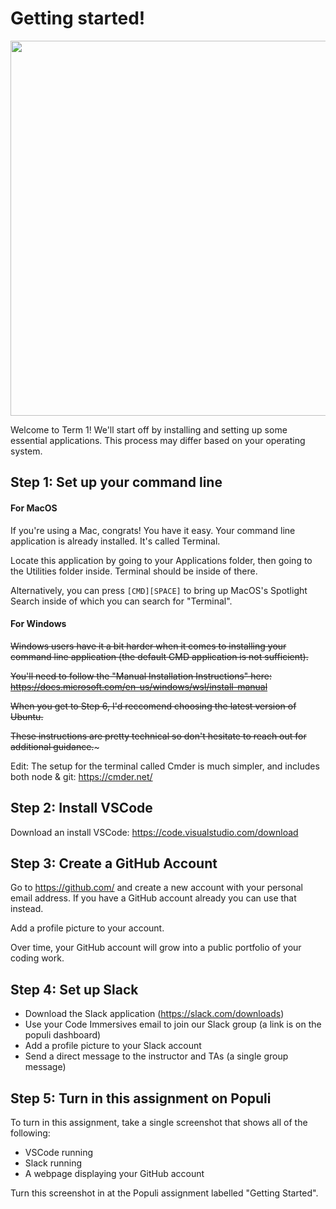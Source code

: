 # Getting started!

<img src="https://user-images.githubusercontent.com/11337548/132277374-6d4e24fc-1875-448c-8b90-8dec9079923e.png" width="600px" />

Welcome to Term 1! We'll start off by installing and setting up some essential applications. This process may differ based on your operating system.

## Step 1: Set up your command line

#### For MacOS

If you're using a Mac, congrats! You have it easy. Your command line application is already installed. It's called Terminal.

Locate this application by going to your Applications folder, then going to the Utilities folder inside. Terminal should be inside of there.

Alternatively, you can press `[CMD][SPACE]` to bring up MacOS's Spotlight Search inside of which you can search for "Terminal".

#### For Windows 

~~Windows users have it a bit harder when it comes to installing your command line application (the default CMD application is not sufficient).~~

~~You'll need to follow the "Manual Installation Instructions" here: https://docs.microsoft.com/en-us/windows/wsl/install-manual~~

~~When you get to Step 6, I'd reccomend choosing the latest version of Ubuntu.~~

~~These instructions are pretty technical so don't hesitate to reach out for additional guidance.~~~

Edit: The setup for the terminal called Cmder is much simpler, and includes both node & git: https://cmder.net/

## Step 2: Install VSCode

Download an install VSCode: https://code.visualstudio.com/download

## Step 3: Create a GitHub Account

Go to https://github.com/ and create a new account with your personal email address. If you have a GitHub account already you can use that instead.

Add a profile picture to your account.

Over time, your GitHub account will grow into a public portfolio of your coding work.

## Step 4: Set up Slack

* Download the Slack application (https://slack.com/downloads)
* Use your Code Immersives email to join our Slack group (a link is on the populi dashboard)
* Add a profile picture to your Slack account
* Send a direct message to the instructor and TAs (a single group message)

## Step 5: Turn in this assignment on Populi

To turn in this assignment, take a single screenshot that shows all of the following:
* VSCode running
* Slack running
* A webpage displaying your GitHub account

Turn this screenshot in at the Populi assignment labelled "Getting Started".
